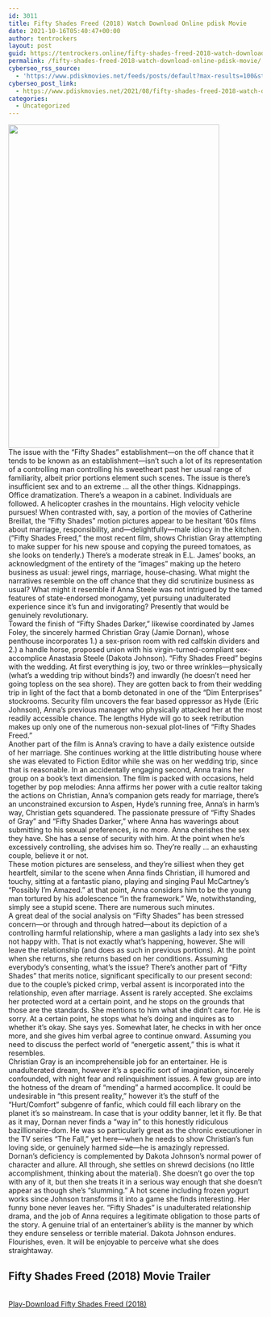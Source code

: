 ```yaml
---
id: 3011
title: Fifty Shades Freed (2018) Watch Download Online pdisk Movie
date: 2021-10-16T05:40:47+00:00
author: tentrockers
layout: post
guid: https://tentrockers.online/fifty-shades-freed-2018-watch-download-online-pdisk-movie/
permalink: /fifty-shades-freed-2018-watch-download-online-pdisk-movie/
cyberseo_rss_source:
  - 'https://www.pdiskmovies.net/feeds/posts/default?max-results=100&start-index=801'
cyberseo_post_link:
  - https://www.pdiskmovies.net/2021/08/fifty-shades-freed-2018-watch-download.html
categories:
  - Uncategorized
---
```

<div class="separator">
  <a href="https://1.bp.blogspot.com/-TKmRdEgatDs/YSaacUltP6I/AAAAAAAAAYA/1x--H_QGhb4qmCl21_G2qI5QbuL2f5UUgCLcBGAsYHQ/s2048/f.jpg"><img loading="lazy" border="0" data-original-height="2048" data-original-width="1336" height="640" src="https://1.bp.blogspot.com/-TKmRdEgatDs/YSaacUltP6I/AAAAAAAAAYA/1x--H_QGhb4qmCl21_G2qI5QbuL2f5UUgCLcBGAsYHQ/w418-h640/f.jpg" width="418" /></a>
</div>



<div>
  <div>
    <span>The issue with the &#8220;Fifty Shades&#8221; establishment—on the off chance that it tends to be known as an establishment—isn&#8217;t such a lot of its representation of a controlling man controlling his sweetheart past her usual range of familiarity, albeit prior portions element such scenes. The issue is there&#8217;s insufficient sex and to an extreme &#8230; all the other things. Kidnappings. Office dramatization. There&#8217;s a weapon in a cabinet. Individuals are followed. A helicopter crashes in the mountains. High velocity vehicle pursues! When contrasted with, say, a portion of the movies of Catherine Breillat, the &#8220;Fifty Shades&#8221; motion pictures appear to be hesitant &#8217;60s films about marriage, responsibility, and—delightfully—male idiocy in the kitchen. (&#8220;Fifty Shades Freed,&#8221; the most recent film, shows Christian Gray attempting to make supper for his new spouse and copying the pureed tomatoes, as she looks on tenderly.) There&#8217;s a moderate streak in E.L. James&#8217; books, an acknowledgment of the entirety of the &#8220;images&#8221; making up the hetero business as usual: jewel rings, marriage, house-chasing. What might the narratives resemble on the off chance that they did scrutinize business as usual? What might it resemble if Anna Steele was not intrigued by the tamed features of state-endorsed monogamy, yet pursuing unadulterated experience since it&#8217;s fun and invigorating? Presently that would be genuinely revolutionary.&nbsp;</span>
  </div>
  
  <div>
    <span>Toward the finish of &#8220;Fifty Shades Darker,&#8221; likewise coordinated by James Foley, the sincerely harmed Christian Gray (Jamie Dornan), whose penthouse incorporates 1.) a sex-prison room with red calfskin dividers and 2.) a handle horse, proposed union with his virgin-turned-compliant sex-accomplice Anastasia Steele (Dakota Johnson). &#8220;Fifty Shades Freed&#8221; begins with the wedding. At first everything is joy, two or three wrinkles—physically (what&#8217;s a wedding trip without binds?) and inwardly (he doesn&#8217;t need her going topless on the sea shore). They are gotten back to from their wedding trip in light of the fact that a bomb detonated in one of the &#8220;Dim Enterprises&#8221; stockrooms. Security film uncovers the fear based oppressor as Hyde (Eric Johnson), Anna&#8217;s previous manager who physically attacked her at the most readily accessible chance. The lengths Hyde will go to seek retribution makes up only one of the numerous non-sexual plot-lines of &#8220;Fifty Shades Freed.&#8221;&nbsp;</span>
  </div>
  
  <div>
    <span>Another part of the film is Anna&#8217;s craving to have a daily existence outside of her marriage. She continues working at the little distributing house where she was elevated to Fiction Editor while she was on her wedding trip, since that is reasonable. In an accidentally engaging second, Anna trains her group on a book&#8217;s text dimension. The film is packed with occasions, held together by pop melodies: Anna affirms her power with a cutie realtor taking the actions on Christian, Anna&#8217;s companion gets ready for marriage, there&#8217;s an unconstrained excursion to Aspen, Hyde&#8217;s running free, Anna&#8217;s in harm&#8217;s way, Christian gets squandered. The passionate pressure of &#8220;Fifty Shades of Gray&#8221; and &#8220;Fifty Shades Darker,&#8221; where Anna has waverings about submitting to his sexual preferences, is no more. Anna cherishes the sex they have. She has a sense of security with him. At the point when he&#8217;s excessively controlling, she advises him so. They&#8217;re really &#8230; an exhausting couple, believe it or not.&nbsp;</span>
  </div>
  
  <div>
    <span>These motion pictures are senseless, and they&#8217;re silliest when they get heartfelt, similar to the scene when Anna finds Christian, ill humored and touchy, sitting at a fantastic piano, playing and singing Paul McCartney&#8217;s &#8220;Possibly I&#8217;m Amazed.&#8221; at that point, Anna considers him to be the young man tortured by his adolescence &#8220;in the framework.&#8221; We, notwithstanding, simply see a stupid scene. There are numerous such minutes.&nbsp;</span>
  </div>
  
  <div>
    <span>A great deal of the social analysis on &#8220;Fifty Shades&#8221; has been stressed concern—or through and through hatred—about its depiction of a controlling harmful relationship, where a man gaslights a lady into sex she&#8217;s not happy with. That is not exactly what&#8217;s happening, however. She will leave the relationship (and does as such in previous portions). At the point when she returns, she returns based on her conditions. Assuming everybody&#8217;s consenting, what&#8217;s the issue? There&#8217;s another part of &#8220;Fifty Shades&#8221; that merits notice, significant specifically to our present second: due to the couple&#8217;s picked crimp, verbal assent is incorporated into the relationship, even after marriage. Assent is rarely accepted. She exclaims her protected word at a certain point, and he stops on the grounds that those are the standards. She mentions to him what she didn&#8217;t care for. He is sorry. At a certain point, he stops what he&#8217;s doing and inquires as to whether it&#8217;s okay. She says yes. Somewhat later, he checks in with her once more, and she gives him verbal agree to continue onward. Assuming you need to discuss the perfect world of &#8220;energetic assent,&#8221; this is what it resembles.&nbsp;</span>
  </div>
  
  <div>
    <span>Christian Gray is an incomprehensible job for an entertainer. He is unadulterated dream, however it&#8217;s a specific sort of imagination, sincerely confounded, with night fear and relinquishment issues. A few group are into the hotness of the dream of &#8220;mending&#8221; a harmed accomplice. It could be undesirable in &#8220;this present reality,&#8221; however it&#8217;s the stuff of the &#8220;Hurt/Comfort&#8221; subgenre of fanfic, which could fill each library on the planet it&#8217;s so mainstream. In case that is your oddity banner, let it fly. Be that as it may, Dornan never finds a &#8220;way in&#8221; to this honestly ridiculous bazillionaire-dom. He was so particularly great as the chronic executioner in the TV series &#8220;The Fall,&#8221; yet here—when he needs to show Christian&#8217;s fun loving side, or genuinely harmed side—he is amazingly repressed.&nbsp;</span>
  </div>
  
  <div>
    <span>Dornan&#8217;s deficiency is complemented by Dakota Johnson&#8217;s normal power of character and allure. All through, she settles on shrewd decisions (no little accomplishment, thinking about the material). She doesn&#8217;t go over the top with any of it, but then she treats it in a serious way enough that she doesn&#8217;t appear as though she&#8217;s &#8220;slumming.&#8221; A hot scene including frozen yogurt works since Johnson transforms it into a game she finds interesting. Her funny bone never leaves her. &#8220;Fifty Shades&#8221; is unadulterated relationship drama, and the job of Anna requires a legitimate obligation to those parts of the story. A genuine trial of an entertainer&#8217;s ability is the manner by which they endure senseless or terrible material. Dakota Johnson endures. Flourishes, even. It will be enjoyable to perceive what she does straightaway.</span>
  </div>
</div>

<div>
  <h2>
    <span>Fifty Shades Freed (2018) Movie Trailer</span>
  </h2>
</div>

  
<a href="https://kofilink.com/1/bnYyaXhwMDA0Ynp1?dn=1" onclick="window.open('https://kofilink.com/1/bnYyaXhwMDA0Ynp1?dn=1','popup','width=600,height=600'); return false;" target="popup" rel="noopener"><br /> Play-Download Fifty Shades Freed (2018)<br /> </a>